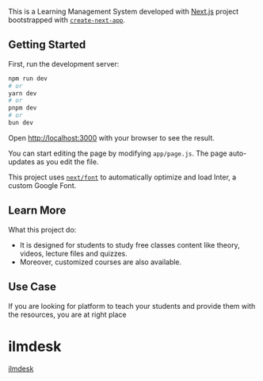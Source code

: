 This is a Learning Management System developed with [Next.js](https://nextjs.org/) project bootstrapped with [`create-next-app`](https://github.com/vercel/next.js/tree/canary/packages/create-next-app).

## Getting Started

First, run the development server:

```bash
npm run dev
# or
yarn dev
# or
pnpm dev
# or
bun dev
```

Open [http://localhost:3000](http://localhost:3000) with your browser to see the result.

You can start editing the page by modifying `app/page.js`. The page auto-updates as you edit the file.

This project uses [`next/font`](https://nextjs.org/docs/basic-features/font-optimization) to automatically optimize and load Inter, a custom Google Font.

## Learn More

What this project do:

- It is designed for students to study free classes content like theory, videos, lecture files and quizzes.
- Moreover, customized courses are also available.

## Use Case

If you are looking for platform to teach your students and provide them with the resources, you are at right place

# ilmdesk

[ilmdesk](https://www.ilmdesk.com/)
